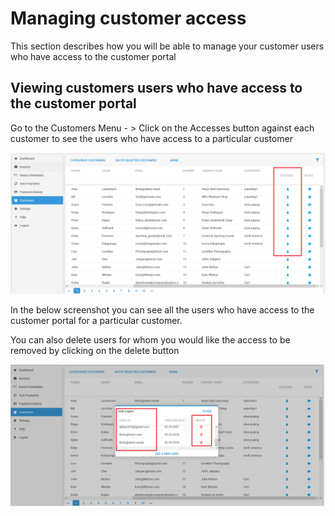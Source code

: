 # Managing customer access

This section describes how you will be able to manage your customer users who have access to the customer portal

## Viewing customers users who have access to the customer portal

Go to the Customers Menu - &gt; Click on the Accesses button against each customer to see the users who have access to a particular customer

![](../.gitbook/assets/view-users2.png)

In the below screenshot you can see all the users who have access to the customer portal for a particular customer.

 You can also delete users for whom you would like the access to be removed by clicking on the delete button

![](../.gitbook/assets/view-users4%20%281%29.png)

